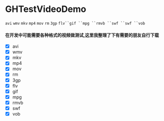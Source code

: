 # GHTestVideoDemo
`avi` `wmv` `mkv` `mp4` `mov`  `rm` `3gp` `flv``gif ``mpg ``rmvb ``swf ``swf ``vob `
#### 在开发中可能需要各种格式的视频做测试,这里我整理了下有需要的朋友自行下载

- [x] avi
- [x] wmv
- [x] mkv
- [x] mp4
- [x] mov
- [x] rm
- [x] 3gp
- [x] flv
- [x] gif
- [x] mpg
- [x] rmvb
- [x] swf
- [x] vob